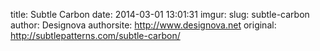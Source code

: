 title: Subtle Carbon
date: 2014-03-01 13:01:31
imgur: 
slug: subtle-carbon
author: Designova
authorsite: http://www.designova.net
original: http://subtlepatterns.com/subtle-carbon/

